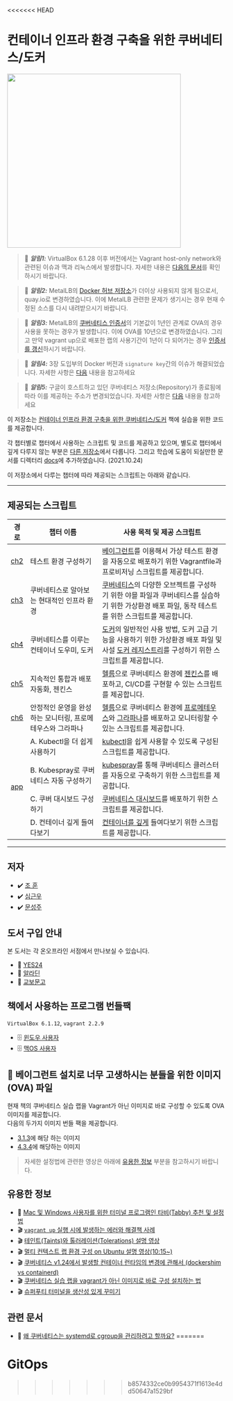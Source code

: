 <<<<<<< HEAD
# 컨테이너 인프라 환경 구축을 위한 쿠버네티스/도커
<a href="http://www.yes24.com/Product/Goods/102099414">
<img src="http://image.kyobobook.co.kr/images/book/xlarge/743/x9791165215743.jpg" width="400">
</a>

> 🔔 **_알림1:_** VirtualBox 6.1.28 이후 버전에서는 Vagrant host-only network와 관련된 이슈과 맥과 리눅스에서 
> 발생합니다. 자세한 내용은 [다음의 문서](https://github.com/sysnet4admin/_Book_k8sInfra/blob/main/docs/%EC%8B%A4%EC%8A%B5%20%EC%9D%B4%EC%8A%88%231%20-%20VritualBox%20host-only%20Network(MAC%2CLinux).pdf)를 확인하시기 바랍니다.  

> 🔔 **_알림2:_** MetalLB의 [Docker 허브 저장소](https://hub.docker.com/u/metallb)가 더이상 사용되지 않게 됨으로서, quay.io로 변경하였습니다. 
> 이에 MetalLB 관련한 문제가 생기시는 경우 현재 수정된 소스를 다시 내려받으시기 바랍니다. 

> 🔔 **_알림3:_** MetalLB의 [쿠버네티스 인증서](https://kubernetes.io/docs/setup/best-practices/certificates/)의 기본값이 1년인 관계로 OVA의 경우 사용을 못하는 경우가 발생합니다.
> 이에 OVA를 10년으로 변경하였습니다. 그리고 만약 vagrant up으로 배포한 랩의 사용기간이 1년이 다 되어가는 경우 [인증서를 갱신](https://kubernetes.io/docs/tasks/administer-cluster/kubeadm/kubeadm-certs/)하시기 바랍니다.  

> 🔔 **_알림4:_** 3장 도입부의 Docker 버전과 `signature key`간의 이슈가 해결되었습니다. 자세한 사항은 [다음](https://github.com/sysnet4admin/_Book_k8sInfra/issues/33#issuecomment-1890823571) 내용을 참고하세요  

> 🔔 **_알림5:_** 구글이 호스트하고 있던 쿠버네티스 저장소(Repository)가 종료됨에 따라 이를 제공하는 주소가 변경되었습니다. 자세한 사항은 [다음](https://www.inflearn.com/news/1198141) 내용을 참고하세요  

이 저장소는 [컨테이너 인프라 환경 구축을 위한 쿠버네티스/도커](http://www.yes24.com/Product/Goods/102099414) 책에 실습을 위한 코드를 제공합니다.

각 챕터별로 챕터에서 사용하는 스크립트 및 코드를 제공하고 있으며, 별도로 챕터에서 깊게 다루지 않는 부분은 [다른 저장소](https://github.com/iac-source)에서 다룹니다. 그리고 학습에 도움이 되실만한 문서를 디렉터리 [docs](https://github.com/sysnet4admin/_Book_k8sInfra/tree/main/docs)에 추가하였습니다. (2021.10.24)

이 저장소에서 다루는 챕터에 따라 제공되는 스크립트는 아래와 같습니다.


***

## 제공되는 스크립트
<table>
    <thead>
        <tr>
            <th>경로</th>
            <th>챕터 이름</th>
            <th>사용 목적 및 제공 스크립트</th>
        </tr>
    </thead>
    <tbody>
    <tr>
        <td><a href="https://github.com/sysnet4admin/_Book_k8sInfra/tree/main/ch2">ch2</a></td>
        <td>테스트 환경 구성하기</td>
        <td><a href="https://www.vagrantup.com/">베이그런트</a>를 이용해서 가상 테스트 환경을 자동으로 배포하기 위한 Vagrantfile과 프로비저닝 스크립트를 제공합니다.</td>
    </tr>
    <tr>
        <td><a href="https://github.com/sysnet4admin/_Book_k8sInfra/tree/main/ch3">ch3</a></td>
        <td>쿠버네티스로 알아보는 현대적인 인프라 환경</td>
        <td><a href="https://kubernetes.io">쿠버네티스</a>의 다양한 오브젝트를 구성하기 위한 야믈 파일과 쿠버네티스를 실습하기 위한 가상환경 배포 파일, 동작 테스트를 위한 스크립트를 제공합니다.</td>
    </tr>
    <tr>
        <td><a href="https://github.com/sysnet4admin/_Book_k8sInfra/tree/main/ch4">ch4</a></td>
        <td>쿠버네티스를 이루는 컨테이너 도우미, 도커</td>
        <td><a href="https://docker.com">도커</a>의 일반적인 사용 방법, 도커 고급 기능을 사용하기 위한 가상환경 배포 파일 및 사설 <a href="https://docs.docker.com/registry/">도커 레지스트리</a>를 구성하기 위한 스크립트를 제공합니다.</td>
    </tr>
    <tr>
        <td><a href="https://github.com/sysnet4admin/_Book_k8sInfra/tree/main/ch5">ch5</a></td>
        <td>지속적인 통합과 배포 자동화, 젠킨스</td>
        <td><a href="https://helm.sh">헬름</a>으로 쿠버네티스 환경에 <a href="https://www.jenkins.io/">젠킨스</a>를 배포하고, CI/CD를 구현할 수 있는 스크립트를 제공합니다.</td>
    </tr>
    <tr>
        <td><a href="https://github.com/sysnet4admin/_Book_k8sInfra/tree/main/ch6">ch6</a></td>
        <td>안정적인 운영을 완성하는 모니터링, 프로메테우스와 그라파나</td>
        <td><a href="https://helm.sh">헬름</a>으로 쿠버네티스 환경에 <a href="https://prometheus.io/">프로메테우스</a>와 <a href="https://grafana.com/">그라파나</a>를 배포하고 모니터링할 수 있는 스크립트를 제공합니다.</td>
    </tr>
    <tr>
        <td rowspan="4"><a href="https://github.com/sysnet4admin/_Book_k8sInfra/tree/main/app">app</a></td>
        <td>A. Kubectl을 더 쉽게 사용하기</td>
        <td><a href="https://kubernetes.io/ko/docs/reference/kubectl/overview/">kubectl</a>을 쉽게 사용할 수 있도록 구성된 스크립트를 제공합니다.</td>
    </tr>
    <tr>
        <td>B. Kubespray로 쿠버네티스 자동 구성하기</td>
        <td><a href="https://github.com/kubernetes-sigs/kubespray">kubespray</a>를 통해 쿠버네티스 클러스터를 자동으로 구축하기 위한 스크립트를 제공합니다.</td>
    </tr>
    <tr>
        <td>C. 쿠버 대시보드 구성하기</td>
        <td><a href="https://github.com/kubernetes/dashboard">쿠버네티스 대시보드</a>를 배포하기 위한 스크립트를 제공합니다.</td>
    </tr>
    <tr>
        <td>D. 컨테이너 깊게 들여다보기</td>
        <td><a href="https://github.com/opencontainers/runc">컨테이너를 깊게</a> 들여다보기 위한 스크립트를 제공합니다.</td>
    </tr>
   </tbody>
</table>

***

## 저자
- ✔️   [조 훈](https://github.com/sysnet4admin)
- ✔️   [심근우](https://github.com/gnu-gnu)
- ✔️   [문성주](https://github.com/seongjumoon)

## 도서 구입 안내
본 도서는 각 온오프라인 서점에서 만나보실 수 있습니다.
- 📍  [YES24](https://bit.ly/3iq4L5W)
- 📍  [알라딘](https://bit.ly/3cpo37M)
- 📍  [교보문고](https://bit.ly/3g1dsC7)

## 책에서 사용하는 프로그램 번들팩
`VirtualBox 6.1.12`, `vagrant 2.2.9` 
- 🗄️  [윈도우 사용자](https://1drv.ms/f/s!AhojtZPqfyoFnw1b6J_3q3LG1mht?e=NjuPrz)
- 🗄️  [맥OS 사용자](https://1drv.ms/f/s!AhojtZPqfyoFnwyiOQWiKq7wSejj?e=kAbgcc)

## 🔔 베이그런트 설치로 너무 고생하시는 분들을 위한 이미지(OVA) 파일
현재 책의 쿠버네티스 실습 랩을 Vagrant가 아닌 이미지로 바로 구성할 수 있도록 OVA 이미지를 제공합니다. </br>
다음의 두가지 이미지 번들 팩을 제공합니다. 
 - [3.1.3](https://1drv.ms/u/s!Auu_3Z_BinL5dxYJfjk7c25L58Y?e=A6ql5d)에 해당 하는 이미지
 - [4.3.4](https://1drv.ms/u/s!Auu_3Z_BinL5eJrtyjnc1mW5oa8?e=5pVpmc)에 해당하는 이미지 </br>
> 자세한 설정법에 관련한 영상은 아래에 [유용한 정보](#유용한-정보) 부분을 참고하시기 바랍니다.   

## 유용한 정보
-  📑  [Mac 및 Windows 사용자를 위한 터미널 프로그램인 타비(Tabby) 추천 및 설정법](https://youtu.be/4MhZxSS3Xm8)
-  🎬  [`vagrant up` 실행 시에 발생하는 에러와 해결책 사례](https://www.inflearn.com/course/%EC%BF%A0%EB%B2%84%EB%84%A4%ED%8B%B0%EC%8A%A4-%EC%89%BD%EA%B2%8C%EC%8B%9C%EC%9E%91/lecture/72911?inst=cf657a9d)
-  🎬  [테인트(Taints)와 톨러레이션(Tolerations) 설명 영상](https://www.inflearn.com/course/%EA%B7%B8%EB%A6%BC%EC%9C%BC%EB%A1%9C-%EB%B0%B0%EC%9A%B0%EB%8A%94-%EC%BF%A0%EB%B2%84%EB%84%A4%ED%8B%B0%EC%8A%A4/lecture/85683?inst=f3d96ed5)
-  🎬  [멀티 컨텍스트 랩 환경 구성 on Ubuntu 설명 영상(10:15~)](https://www.inflearn.com/course/%EC%BF%A0%EB%B2%84%EB%84%A4%ED%8B%B0%EC%8A%A4-%EC%89%BD%EA%B2%8C%EC%8B%9C%EC%9E%91/lecture/73341?inst=cf657a9d)
-  🎬  [쿠버네티스 v1.24에서 발생할 컨테이너 런타임의 변경에 관해서 (dockershim vs containerd)](https://www.inflearn.com/course/%EA%B7%B8%EB%A6%BC%EC%9C%BC%EB%A1%9C-%EB%B0%B0%EC%9A%B0%EB%8A%94-%EC%BF%A0%EB%B2%84%EB%84%A4%ED%8B%B0%EC%8A%A4/lecture/106937?inst=f3d96ed5)
-  🎬  [쿠버네티스 실습 랩을 vagrant가 아닌 이미지로 바로 구성 설치하는 법](https://youtu.be/KxhSWf0ObEU)
-  🎬  [슈퍼푸티 터미널을 생산성 있게 꾸미기](https://youtu.be/kv87ynbJlmk)

## 관련 문서 
-  📜 [왜 쿠버네티스는 systemd로 cgroup을 관리하려고 할까요?](https://www.slideshare.net/JoHoon1/systemd-cgroup)
=======
# GitOps
>>>>>>> b8574332ce0b9954371f1613e4dd50647a1529bf
